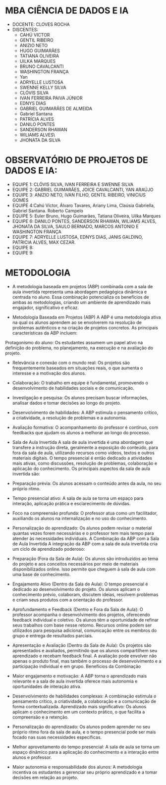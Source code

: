 # MBA CIÊNCIA DE DADOS E IA
- DOCENTE: CLOVES ROCHA
- DISCENTES: 
  - CAHÚ VICTOR
  - GENTIL RIBEIRO
  - ANIZIO NETO
  - HUGO GUIMARÃES
  - TATIANA OLIVEIRA
  - UILKA MARQUES
  - BRUNO CAVALCANTI
  - WASHINGTON FRANÇA
  - Yan
  - ADRYELLE LUSTOSA
  - SWENNE KELLY SILVA
  - CLÓVIS SILVA
  - IVAN FERREIRA PAIVA JÚNIOR
  - EDNYS DIAS
  - GABRIEL GUIMARÃES DE ALMEIDA
  - Gabriel Santana
  -  PATRÍCIA ALVES
  - DANILO PONTES
  - SANDERSON RHAWAN
  - WILIAMS ALVES\
  - JHONATA DA SILVA

# OBSERVATÓRIO DE PROJETOS DE DADOS E IA: 
- EQUIPE 1: CLÓVIS SILVA, IVAN FERREIRA E SWENNE SILVA
- EQUIPE 2: GABRIEL GUIMARÃES, JOICE CAVALCANTI, YAN ARAÚJO
- EQUIPE 3: ANIZIO NETO, IVAN FILHO, GENTIL RIBEIRO, VINICIUS GOMES
- EQUIPE 4:Cahú Victor, Álvaro Tavares, Ariany Lima, Claúsia Gabriella, Gabriel Santana. Roberto Campelo
- EQUIPE 5: Euler Bruno, Hugo Guimarães, Tatiana Oliveira, Uilka Marques
- EQUIPE 6: DANILO PONTES, SANDERSON RHAWAN, WILIAMS ALVES, JHONATA DA SILVA, SAULO BERNADO, MARCOS ANTONIO E WASHINGTON FRANÇA
- EQUIPE 7: ADRYELLE LUSTOSA, EDNYS DIAS, JANIS GALDINO, PATRICIA ALVES, MAX CEZAR.
- EQUIPE 8:
- EQUIPE 9: 

# METODOLOGIA
- A metodologia baseada em projetos (ABP) combinada com a sala de aula invertida representa uma abordagem pedagógica dinâmica e centrada no aluno. Essa combinação potencializa os benefícios de ambas as metodologias, criando um ambiente de aprendizado mais engajador, significativo e eficaz.

- Metodologia Baseada em Projetos (ABP)
A ABP é uma metodologia ativa na qual os alunos aprendem ao se envolverem na resolução de problemas autênticos e na criação de projetos concretos. As principais características da ABP incluem:

Protagonismo do aluno: Os estudantes assumem um papel ativo na definição do problema, no planejamento, na execução e na avaliação do projeto.
- Relevância e conexão com o mundo real: Os projetos são frequentemente baseados em situações reais, o que aumenta o interesse e a motivação dos alunos.
- Colaboração: O trabalho em equipe é fundamental, promovendo o desenvolvimento de habilidades sociais e de comunicação.
- Investigação e pesquisa: Os alunos precisam buscar informações, analisar dados e tomar decisões ao longo do projeto.
- Desenvolvimento de habilidades: A ABP estimula o pensamento crítico, a criatividade, a resolução de problemas e a autonomia.
- Avaliação formativa: O acompanhamento do professor é contínuo, com feedbacks que ajudam os alunos a melhorar ao longo do processo.
- Sala de Aula Invertida
A sala de aula invertida é uma abordagem que transfere a instrução direta, geralmente a exposição do conteúdo, para fora da sala de aula, utilizando recursos como vídeos, textos e outros materiais digitais. O tempo presencial é então dedicado a atividades mais ativas, como discussões, resolução de problemas, colaboração e aplicação do conhecimento. Os principais aspectos da sala de aula invertida são:

- Preparação prévia: Os alunos acessam o conteúdo antes da aula, no seu próprio ritmo.
- Tempo presencial ativo: A sala de aula se torna um espaço para interação, aplicação prática e esclarecimento de dúvidas.
- Foco na compreensão profunda: O professor atua como um facilitador, auxiliando os alunos na internalização e no uso do conhecimento.
- Personalização do aprendizado: Os alunos podem revisar o material quantas vezes forem necessárias e o professor tem mais tempo para atender às necessidades individuais.
A Combinação da ABP com a Sala de Aula Invertida
A integração da ABP com a sala de aula invertida cria um ciclo de aprendizado poderoso:

- Preparação (Fora da Sala de Aula): Os alunos são introduzidos ao tema do projeto e aos conceitos necessários por meio de materiais disponibilizados online. Isso permite que cheguem à sala de aula com uma base de conhecimento.
- Engajamento Ativo (Dentro da Sala de Aula): O tempo presencial é dedicado ao desenvolvimento do projeto. Os alunos aplicam o conhecimento prévio, colaboram, discutem ideias, resolvem problemas e criam seus produtos com a orientação do professor.
- Aprofundamento e Feedback (Dentro e Fora da Sala de Aula): O professor acompanha o desenvolvimento dos projetos, oferecendo feedback individual e coletivo. Os alunos têm a oportunidade de refinar seus trabalhos com base nesse retorno. Recursos online podem ser utilizados para pesquisa adicional, comunicação entre os membros do grupo e entrega de resultados parciais.
- Apresentação e Avaliação (Dentro da Sala de Aula): Os projetos são apresentados e avaliados, permitindo que os alunos compartilhem seu aprendizado e recebam feedback final. A avaliação pode envolver não apenas o produto final, mas também o processo de desenvolvimento e a participação individual e em grupo.
Benefícios da Combinação
- Maior engajamento e motivação: A ABP torna o aprendizado mais relevante e a sala de aula invertida oferece mais autonomia e oportunidades de interação ativa.
- Desenvolvimento de habilidades complexas: A combinação estimula o pensamento crítico, a criatividade, a colaboração e a comunicação de forma contextualizada.
Aprendizado mais significativo: Os alunos aplicam o conhecimento em um contexto prático, o que facilita a compreensão e a retenção.
- Personalização do aprendizado: Os alunos podem aprender no seu próprio ritmo fora da sala de aula, e o tempo presencial pode ser mais focado nas suas necessidades específicas.
- Melhor aproveitamento do tempo presencial: A sala de aula se torna um espaço dinâmico para a aplicação do conhecimento e a interação entre alunos e professor.
- Maior autonomia e responsabilidade dos alunos: A metodologia incentiva os estudantes a gerenciar seu próprio aprendizado e a tomar decisões em relação ao projeto.
